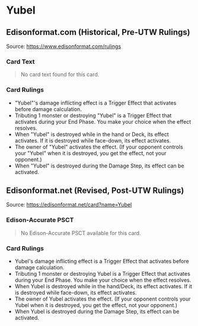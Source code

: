 # Yubel

## Edisonformat.com (Historical, Pre-UTW Rulings)

Source: https://www.edisonformat.com/rulings

### Card Text

> No card text found for this card.

### Card Rulings

*   "Yubel"'s damage inflicting effect is a Trigger Effect that activates before damage calculation.
*   Tributing 1 monster or destroying "Yubel" is a Trigger Effect that activates during your End Phase. You make your choice when the effect resolves.
*   When "Yubel" is destroyed while in the hand or Deck, its effect activates. If it is destroyed while face-down, its effect activates.
*   The owner of "Yubel" activates the effect. (If your opponent controls your "Yubel" when it is destroyed, you get the effect, not your opponent.)
*   When "Yubel" is destroyed during the Damage Step, its effect can be activated.

## Edisonformat.net (Revised, Post-UTW Rulings)

Source: https://edisonformat.net/card?name=Yubel

### Edison-Accurate PSCT

> No Edison-Accurate PSCT available for this card.

### Card Rulings

*   Yubel's damage inflicting effect is a Trigger Effect that activates before damage calculation.
*   Tributing 1 monster or destroying Yubel is a Trigger Effect that activates during your End Phase. You make your choice when the effect resolves.
*   When Yubel is destroyed while in the hand/Deck, its effect activates. If it is destroyed while face-down, its effect activates.
*   The owner of Yubel activates the effect. (If your opponent controls your Yubel when it is destroyed, you get the effect, not your opponent.)
*   When Yubel is destroyed during the Damage Step, its effect can be activated.
            